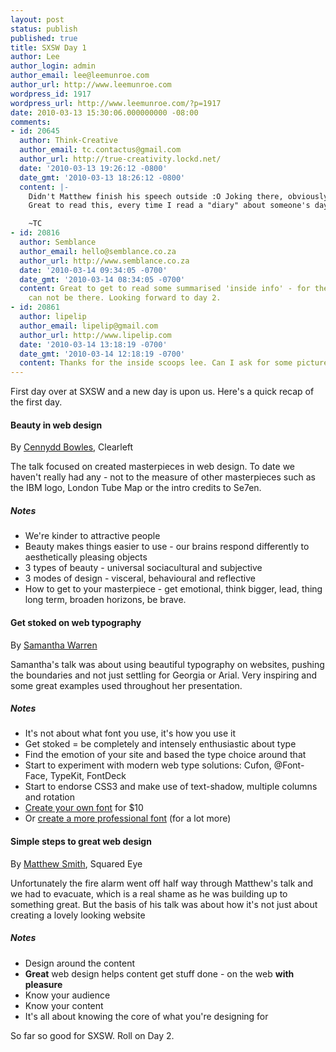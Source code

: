 ```yaml
---
layout: post
status: publish
published: true
title: SXSW Day 1
author: Lee
author_login: admin
author_email: lee@leemunroe.com
author_url: http://www.leemunroe.com
wordpress_id: 1917
wordpress_url: http://www.leemunroe.com/?p=1917
date: 2010-03-13 15:30:06.000000000 -08:00
comments:
- id: 20645
  author: Think-Creative
  author_email: tc.contactus@gmail.com
  author_url: http://true-creativity.lockd.net/
  date: '2010-03-13 19:26:12 -0800'
  date_gmt: '2010-03-13 18:26:12 -0800'
  content: |-
    Didn't Matthew finish his speech outside :O Joking there, obviously.
    Great to read this, every time I read a "diary" about someone's day at a "convention" or something alike it sounds fantastic. I am definitely going to attend one in the future.

    ~TC
- id: 20816
  author: Semblance
  author_email: hello@semblance.co.za
  author_url: http://www.semblance.co.za
  date: '2010-03-14 09:34:05 -0700'
  date_gmt: '2010-03-14 08:34:05 -0700'
  content: Great to get to read some summarised 'inside info' - for the folks that
    can not be there. Looking forward to day 2.
- id: 20861
  author: lipelip
  author_email: lipelip@gmail.com
  author_url: http://www.lipelip.com
  date: '2010-03-14 13:18:19 -0700'
  date_gmt: '2010-03-14 12:18:19 -0700'
  content: Thanks for the inside scoops lee. Can I ask for some picture too ;)
---
```

First day over at SXSW and a new day is upon us. Here's a quick recap of the first day.

<!--more-->


<h4>Beauty in web design</h4>
By <a href="http://www.cennydd.co.uk/">Cennydd Bowles</a>, Clearleft

The talk focused on created masterpieces in web design. To date we haven't really had any - not to the measure of other masterpieces such as the IBM logo, London Tube Map or the intro credits to Se7en.

<h5>Notes</h5>
<ul>
<li>We're kinder to attractive people</li>
<li>Beauty makes things easier to use - our brains respond differently to aesthetically pleasing objects</li>
<li>3 types of beauty - universal sociacultural and subjective</li>
<li>3 modes of design - visceral, behavioural and reflective</li>
<li>How to get to your masterpiece - get emotional, think bigger, lead, thing long term, broaden horizons, be brave.
</ul>

<h4>Get stoked on web typography</h4>
By <a href="http://badassideas.com/">Samantha Warren</a>

Samantha's talk was about using beautiful typography on websites, pushing the boundaries and not just settling for Georgia or Arial. Very inspiring and some great examples used throughout her presentation.

<h5>Notes</h5>
<ul>
<li>It's not about what font you use, it's how you use it</li>
<li>Get stoked = be completely and intensely enthusiastic about type</li>
<li>Find the emotion of your site and based the type choice around that</li>
<li>Start to experiment with modern web type solutions: Cufon, @Font-Face, TypeKit, FontDeck</li>
<li>Start to endorse CSS3 and make use of text-shadow, multiple columns and rotation</li>
<li><a href="http://www.yourfonts.com/">Create your own font</a> for $10</li>
<li>Or <a href="http://www.fontlab.com/">create a more professional font</a> (for a lot more)</li>
</ul>

<h4>Simple steps to great web design</h4>
By <a href="http://squaredeye.com/">Matthew Smith</a>, Squared Eye

Unfortunately the fire alarm went off half way through Matthew's talk and we had to evacuate, which is a real shame as he was building up to something great. But the basis of his talk was about how it's not just about creating a lovely looking website

<h5>Notes</h5>
<ul>
<li>Design around the content</li>
<li><strong>Great</strong> web design helps content get stuff done - on the web <strong>with pleasure</strong></li>
<li>Know your audience</li>
<li>Know your content</li>
<li>It's all about knowing the core of what you're designing for</li>
</ul>

So far so good for SXSW. Roll on Day 2.
